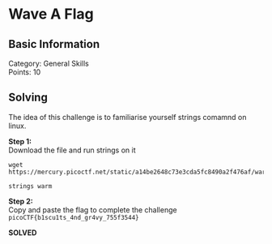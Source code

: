 # Wave A Flag

## Basic Information
Category: General Skills   
Points: 10  

## Solving
The idea of this challenge is to familiarise yourself strings comamnd on linux.
  
**Step 1:**  
Download the file and run strings on it
```
wget https://mercury.picoctf.net/static/a14be2648c73e3cda5fc8490a2f476af/warm
```
```
strings warm
```

**Step 2:**   
Copy and paste the flag to complete the challenge  
```picoCTF{b1scu1ts_4nd_gr4vy_755f3544}```  

**SOLVED**  
